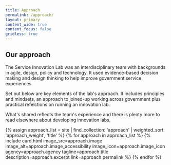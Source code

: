 ```yaml
---
title: Approach
permalink: /approach/
layout: primary
content_wide: true
content_focus: false
gridless: true
---
```


<section class="nz-section background-gray">
  <div class="nz-grid">
    <h2 tabindex="0">Our approach</h2>
      <p>The Service Innovation Lab was an interdisciplinary team with backgrounds in agile, design, policy and technology. It used evidence-based decision making and design thinking to help improve government service experiences.</p>
      <p>Set out below are key elements of the lab's approach. It includes principles and mindsets, an approach to joined-up working across government plus practical refelctions on running an innovation lab.</p>
      <p>What's shared reflects the team's experience and there is plenty more to read elsewhere about developing innovation labs.</p>
  </div>

  <div class="nz-grid">
    <section class="nz-section">
      <div class="nz-section-bottom">
        <div class="nz-flex nz-flex-wrap">
          {% assign approach_list = site | find_collection: 'approach' | weighted_sort: 'approach_weight', 'title' %}
          {% for approach in approach_list %}
            {% include card.html
            image_src=approach.image
            image_alt=approach.image_accessibility
            image_icon=approach.image_icon
            agency=approach.agency
            tagline=approach.title
            description=approach.excerpt
            link=approach.permalink
            %}
          {% endfor %}
        </div>
      </div>
    </section>
  </div>
</section>
